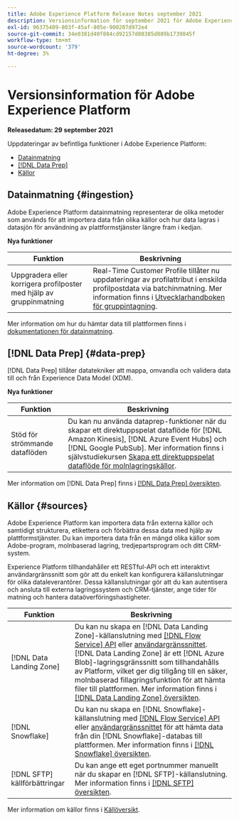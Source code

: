 ```yaml
---
title: Adobe Experience Platform Release Notes september 2021
description: Versionsinformation för september 2021 för Adobe Experience Platform.
exl-id: 96375409-803f-45af-805e-900207d972e4
source-git-commit: 34e0381d40f884cd92157d08385d889b1739845f
workflow-type: tm+mt
source-wordcount: '379'
ht-degree: 3%

---
```


# Versionsinformation för Adobe Experience Platform

**Releasedatum: 29 september 2021**

Uppdateringar av befintliga funktioner i Adobe Experience Platform:

- [Datainmatning](#ingestion)
- [[!DNL Data Prep]](#data-prep)
- [Källor](#sources)

## Datainmatning {#ingestion}

Adobe Experience Platform datainmatning representerar de olika metoder som används för att importera data från olika källor och hur data lagras i datasjön för användning av plattformstjänster längre fram i kedjan.

**Nya funktioner**

| Funktion | Beskrivning |
|------- | -----------|
| Uppgradera eller korrigera profilposter med hjälp av gruppinmatning | Real-Time Customer Profile tillåter nu uppdateringar av profilattribut i enskilda profilpostdata via batchinmatning. Mer information finns i [Utvecklarhandboken för gruppintagning](../../ingestion/batch-ingestion/api-overview.md). |

Mer information om hur du hämtar data till plattformen finns i [dokumentationen för datainmatning](../../ingestion/home.md).

## [!DNL Data Prep] {#data-prep}

[!DNL Data Prep] tillåter datatekniker att mappa, omvandla och validera data till och från Experience Data Model (XDM).

**Nya funktioner**

| Funktion | Beskrivning |
| --- | --- |
| Stöd för strömmande dataflöden | Du kan nu använda dataprep-funktioner när du skapar ett direktuppspelat dataflöde för [!DNL Amazon Kinesis], [!DNL Azure Event Hubs] och [!DNL Google PubSub]. Mer information finns i självstudiekursen [Skapa ett direktuppspelat dataflöde för molnlagringskällor](../../sources/tutorials/ui/dataflow/streaming/cloud-storage-streaming.md). |

Mer information om [!DNL Data Prep] finns i [[!DNL Data Prep] översikten](../../data-prep/home.md).

## Källor {#sources}

Adobe Experience Platform kan importera data från externa källor och samtidigt strukturera, etikettera och förbättra dessa data med hjälp av plattformstjänster. Du kan importera data från en mängd olika källor som Adobe-program, molnbaserad lagring, tredjepartsprogram och ditt CRM-system.

Experience Platform tillhandahåller ett RESTful-API och ett interaktivt användargränssnitt som gör att du enkelt kan konfigurera källanslutningar för olika dataleverantörer. Dessa källanslutningar gör att du kan autentisera och ansluta till externa lagringssystem och CRM-tjänster, ange tider för matning och hantera dataöverföringshastigheter.

| Funktion | Beskrivning |
| --- | --- |
| [!DNL Data Landing Zone] | Du kan nu skapa en [!DNL Data Landing Zone]-källanslutning med [[!DNL Flow Service] API](../../sources/tutorials/api/create/cloud-storage/data-landing-zone.md) eller [användargränssnittet](../../sources/tutorials/ui/create/cloud-storage/data-landing-zone.md). [!DNL Data Landing Zone] är ett [!DNL Azure Blob]-lagringsgränssnitt som tillhandahålls av Platform, vilket ger dig tillgång till en säker, molnbaserad fillagringsfunktion för att hämta filer till plattformen. Mer information finns i [[!DNL Data Landing Zone] översikten](../../sources/connectors/cloud-storage/data-landing-zone.md). |
| [!DNL Snowflake] | Du kan nu skapa en [!DNL Snowflake]-källanslutning med [[!DNL Flow Service]  API ](../../sources/tutorials/api/create/databases/snowflake.md) eller [användargränssnittet](../../sources/tutorials/ui/create/databases/snowflake.md) för att hämta data från din [!DNL Snowflake]-databas till plattformen. Mer information finns i [[!DNL Snowflake] översikten](../../sources/connectors/databases/snowflake.md). |
| [!DNL SFTP] källförbättringar | Du kan ange ett eget portnummer manuellt när du skapar en [!DNL SFTP]-källanslutning. Mer information finns i [[!DNL SFTP] översikten](../../sources/connectors/cloud-storage/sftp.md). |

Mer information om källor finns i [Källöversikt](../../sources/home.md).

